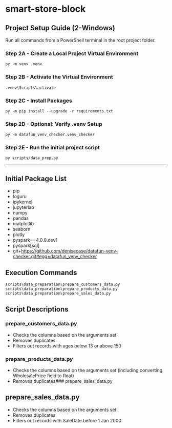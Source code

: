 # smart-store-block

## Project Setup Guide (2-Windows)

Run all commands from a PowerShell terminal in the root project folder.

### Step 2A - Create a Local Project Virtual Environment

```shell
py -m venv .venv
```

### Step 2B - Activate the Virtual Environment

```shell
.venv\Scripts\activate
```

### Step 2C - Install Packages

```shell
py -m pip install --upgrade -r requirements.txt
```

### Step 2D - Optional: Verify .venv Setup

```shell
py -m datafun_venv_checker.venv_checker
```

### Step 2E - Run the initial project script

```shell
py scripts/data_prep.py
```

-----

## Initial Package List

- pip
- loguru
- ipykernel
- jupyterlab
- numpy
- pandas
- matplotlib
- seaborn
- plotly
- pyspark==4.0.0.dev1
- pyspark[sql]
- git+https://github.com/denisecase/datafun-venv-checker.git#egg=datafun_venv_checker

## Execution Commands
```scripts\data_preparation\prepare_customers_data.py```
```scripts\data_preparation\prepare_products_data.py```
```scripts\data_preparation\prepare_sales_data.py```

## Script Descriptions

### prepare_customers_data.py
- Checks the columns based on the arguments set
- Removes duplicates
- Filters out records with ages below 13 or above 150

### prepare_products_data.py
- Checks the columns based on the arguments set (including converting WholesalePrice field to float)
- Removes duplicates### prepare_sales_data.py

## prepare_sales_data.py
- Checks the columns based on the arguments set
- Removes duplicates
- Filters out records with SaleDate before 1 Jan 2000
